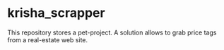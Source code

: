 # krisha_scrapper

This repository stores a pet-project. A solution allows to grab price tags from a real-estate web site.

